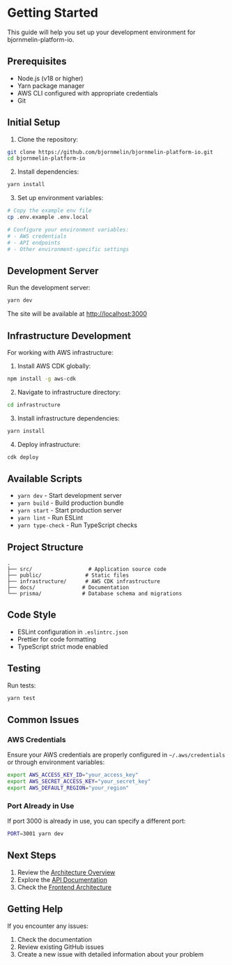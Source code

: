# Getting Started

This guide will help you set up your development environment for bjornmelin-platform-io.

## Prerequisites

- Node.js (v18 or higher)
- Yarn package manager
- AWS CLI configured with appropriate credentials
- Git

## Initial Setup

1. Clone the repository:

```bash
git clone https://github.com/bjornmelin/bjornmelin-platform-io.git
cd bjornmelin-platform-io
```

2. Install dependencies:

```bash
yarn install
```

3. Set up environment variables:

```bash
# Copy the example env file
cp .env.example .env.local

# Configure your environment variables:
# - AWS credentials
# - API endpoints
# - Other environment-specific settings
```

## Development Server

Run the development server:

```bash
yarn dev
```

The site will be available at [http://localhost:3000](http://localhost:3000)

## Infrastructure Development

For working with AWS infrastructure:

1. Install AWS CDK globally:

```bash
npm install -g aws-cdk
```

2. Navigate to infrastructure directory:

```bash
cd infrastructure
```

3. Install infrastructure dependencies:

```bash
yarn install
```

4. Deploy infrastructure:

```bash
cdk deploy
```

## Available Scripts

- `yarn dev` - Start development server
- `yarn build` - Build production bundle
- `yarn start` - Start production server
- `yarn lint` - Run ESLint
- `yarn type-check` - Run TypeScript checks

## Project Structure

```
.
├── src/                  # Application source code
├── public/              # Static files
├── infrastructure/      # AWS CDK infrastructure
├── docs/               # Documentation
└── prisma/             # Database schema and migrations
```

## Code Style

- ESLint configuration in `.eslintrc.json`
- Prettier for code formatting
- TypeScript strict mode enabled

## Testing

Run tests:

```bash
yarn test
```

## Common Issues

### AWS Credentials

Ensure your AWS credentials are properly configured in `~/.aws/credentials` or through environment variables:

```bash
export AWS_ACCESS_KEY_ID="your_access_key"
export AWS_SECRET_ACCESS_KEY="your_secret_key"
export AWS_DEFAULT_REGION="your_region"
```

### Port Already in Use

If port 3000 is already in use, you can specify a different port:

```bash
PORT=3001 yarn dev
```

## Next Steps

1. Review the [Architecture Overview](../architecture/README.md)
2. Explore the [API Documentation](../api/README.md)
3. Check the [Frontend Architecture](../architecture/frontend.md)

## Getting Help

If you encounter any issues:

1. Check the documentation
2. Review existing GitHub issues
3. Create a new issue with detailed information about your problem
